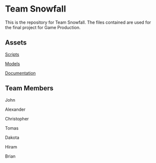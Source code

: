 # Team Snowfall
This is the repository for Team Snowfall. 
The files contained are used for the final project for Game Production.

## Assets

[Scripts](www.twitter.com)

[Models](www.twitter.com)

[Documentation](www.twitter.com)

## Team Members
John

Alexander

Christopher

Tomas

Dakota

Hiram

Brian